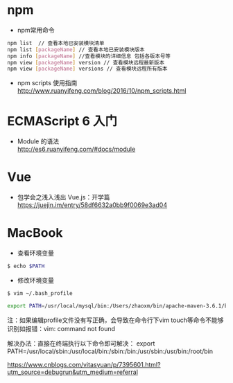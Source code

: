 # npm
* npm常用命令

```bash
npm list  // 查看本地已安装模块清单
npm list [packageName] // 查看本地已安装模块版本
npm info [packageName] //查看模块的详细信息 包括各版本号等
npm view [packageName] version // 查看模块远程最新版本
npm view [packageName] versions // 查看模块远程所有版本
```

* npm scripts 使用指南  
http://www.ruanyifeng.com/blog/2016/10/npm_scripts.html


# ECMAScript 6 入门
*  Module 的语法  
http://es6.ruanyifeng.com/#docs/module


# Vue
* 包学会之浅入浅出 Vue.js：开学篇  
https://juejin.im/entry/58df6632a0bb9f0069e3ad04

# MacBook
* 查看环境变量
```bash
$ echo $PATH
```

* 修改环境变量
```bash
$ vim ~/.bash_profile

export PATH=/usr/local/mysql/bin:/Users/zhaoxm/bin/apache-maven-3.6.1/bin:$PATH

```

注：如果编辑profile文件没有写正确，会导致在命令行下vim touch等命令不能够识别如报错：vim: command not found

解决办法：直接在终端执行以下命令即可解决：
export PATH=/usr/local/sbin:/usr/local/bin:/sbin:/bin:/usr/sbin:/usr/bin:/root/bin

https://www.cnblogs.com/vitasyuan/p/7395601.html?utm_source=debugrun&utm_medium=referral

